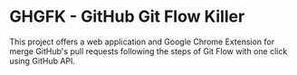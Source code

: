 # GHGFK - GitHub Git Flow Killer

This project offers a web application and Google Chrome Extension for merge GitHub's pull requests following the steps of Git Flow with one click using GitHub API.
